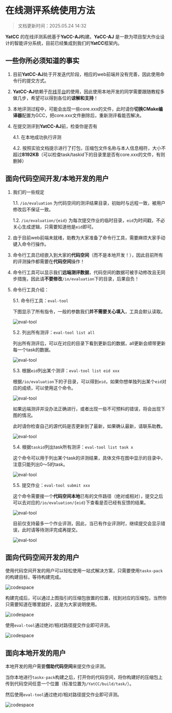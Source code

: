 # 在线测评系统使用方法

> 文档更新时间：2025.05.24 14:32

**YatCC** 的在线评测系统基于**YaCC-AJ**构建。**YaCC-AJ** 是一款为项目型大作业设计的智能评分系统，目前已经集成到我们的**YatCC**框架内。

## 一些你所必须知道的事实

1. 目前**YatCC-AJ**处于开发迭代阶段，相应的web前端并没有完善，因此使用命令行的提交方式。

2. **YatCC-AJ**依赖于[在线平台](https://ol.yatcc-ai.com/static/index.html#/)的使用，因此使用本地开发的同学需要跟随教程多做几步，希望可以得到各位的**谅解和支持**！

3. 本地评测过程中，可能会出现一些core.xxx的文件，此时请你**切换CMake编译器**配置为GCC，把core.xxx文件删除后，重新测评看能否解决。

4. 在提交测评到**YatCC-AJ**前，检查你是否有
    
    4.1. 在本地成功执行评测

    4.2. 按照实验文档提示进行了打包，压缩包文件名称与本人信息相符，大小不超过**8192KB**（可以检查task/taskid下的目录里是否有core.xxx的文件，有则删掉）

## 面向代码空间开发/本地开发的用户

1. 我们的一些规定

    1.1. `/io/evaluation` 为代码空间的测评结果目录，初始时与远程一致，被用户修改后不保证一致。

    1.2. `/io/evaluation/{eid}` 为每次提交作业的临时目录，`eid`为时间戳，不必关心生成逻辑，只需要知道他是`eid`即可。

2. 由于目前web前端未就绪，助教为大家准备了命令行工具，需要麻烦大家手动键入命令行操作。

3. 命令行工具已经嵌入到大家的**代码空间**（而不是本地开发！），因此目前所有的评测操作都需要在**代码空间**操作！

4. 命令行工具可以显示我们**远端测评数据**，代码空间的数据可被手动修改且无同步措施，因此请**不要修改**`/io/evaluation`下的目录，后果自负！

5. 命令行工具介绍：

    5.1. 命令行工具：`eval-tool`

    下图显示了所有指令，一般的参数我们**并不需要关心填入**，工具会默认读取。

    ![eval-tool](../images/yatcc-aj/eval-tool-help.png)

    5.2. 列出所有测评：`eval-tool list all`

    列出所有测评后，可以在对应的目录下看到更新后的数据，all更新会顺带更新每一个task的数据。

    ![eval-tool](../images/yatcc-aj/eval-tool-list-all.png)

    5.3. 根据`eid`列出某个测评：`eval-tool list eid xxx`

    根据`/io/evaluation`下的子目录，可以得到`eid`，如果你想单独列出某个`eid`对应的成绩，可以使用这个命令。

    ![eval-tool](../images/yatcc-aj/eval-tool-list-eid.png)

    如果远端测评并没办法正确进行，或者出现一些不可预料的错误，将会出现下图的情况。

    此时请你检查自己的源代码是否更新到了最新，如果确认最新，请联系助教。

    ![eval-tool](../images/yatcc-aj/eval-tool-list-eid-fail.png)

    5.4. 根据`taskid`列出task所有测评：`eval-tool list task x`

    这个命令可以用于列出某个task的评测结果，具体文件在图中显示的目录中，注意只能列出0～5的task。

    ![eval-tool](../images/yatcc-aj/eval-tool-list-taskid.png)

    5.5. 提交作业：`eval-tool submit xxx`

    这个命令需要接一个**代码空间本地**已有的文件路径（绝对或相对），提交之后可以去对应的`/io/evaluation/{eid}`下查看是否已经有反馈的结果。

    ![eval-tool](../images/yatcc-aj/eval-tool-submit.png)

    目前仅支持最多一个作业评测，因此，当已有作业评测时，继续提交会显示错误，此时请等待测评完成再提交。

    ![eval-tool](../images/yatcc-aj/eval-tool-submit-fail.png)

## 面向代码空间开发的用户

使用代码空间开发的用户可以轻松使用一站式解决方案，只需要使用`taskx-pack`的构建目标，等待构建完成。

![codespace](../images/yatcc-aj/pack.png)

构建完成后，可以通过上图指引的压缩包放置的位置，找到对应的压缩包，当然你只需要知道在哪里就好，这是为大家说明使用。

![codespace](../images/yatcc-aj/pack-list.png)

使用`eval-tool`通过绝对/相对路径提交作业即可评测。

![codespace](../images/yatcc-aj/submit-pack.png)


## 面向本地开发的用户

本地开发的用户需要**借助代码空间**来提交作业评测。

当你本地进行`taskx-pack`构建之后，打开你的代码空间，将你构建好的压缩包上传到代码空间任意一个位置（标准位置为`/YatCC/build/task/`）。

然后使用`eval-tool`通过绝对/相对路径提交作业即可评测。

![codespace](../images/yatcc-aj/submit-pack.png)